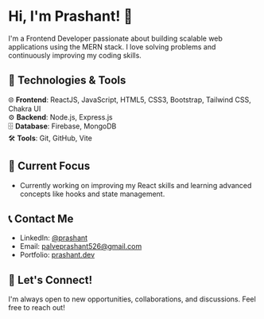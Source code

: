 # Hi, I'm Prashant! 👋

I'm a Frontend Developer passionate about building scalable web applications using the MERN stack. I love solving problems and continuously improving my coding skills.


## 🚀 Technologies & Tools

🌐 **Frontend**: ReactJS, JavaScript, HTML5, CSS3, Bootstrap, Tailwind CSS, Chakra UI  
⚙️ **Backend**: Node.js, Express.js  
🗄️ **Database**: Firebase, MongoDB  
🛠️ **Tools**: Git, GitHub, Vite


## 💼 Current Focus
- Currently working on improving my React skills and learning advanced concepts like hooks and state management.


## 📞 Contact Me
- LinkedIn: [@prashant](www.linkedin.com/in/prashantpalve)
- Email: [palveprashant526@gmail.com](palveprashant526@gmail.com)
- Portfolio: [prashant.dev](https://prashant.dev)


## 🤝 Let's Connect!
I'm always open to new opportunities, collaborations, and discussions. Feel free to reach out!
